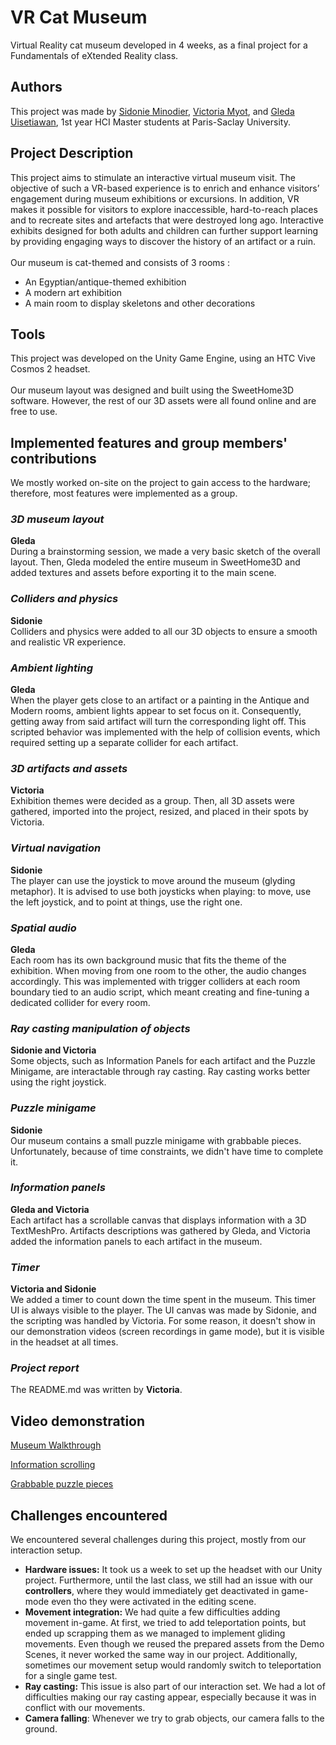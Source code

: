 
# VR Cat Museum

Virtual Reality cat museum developed in 4 weeks, as a final project for a Fundamentals of eXtended Reality class.
## Authors

This project was made by [Sidonie Minodier](https://github.com/shidowe), [Victoria Myot](https://github.com/vmfmyot), and [Gleda Uisetiawan](https://www.linkedin.com/in/gledaui/), 1st year HCI Master students at Paris-Saclay University.
## Project Description

This project aims to stimulate an interactive virtual museum visit. The objective of such a VR-based experience is to enrich and enhance visitors’ engagement during museum exhibitions or excursions. In addition, VR makes it
possible for visitors to explore inaccessible, hard-to-reach places and to recreate sites and artefacts
that were destroyed long ago. Interactive exhibits designed for both adults and children can further
support learning by providing engaging ways to discover the history of an artifact or a ruin.
\
\
Our museum is cat-themed and consists of 3 rooms :
- An Egyptian/antique-themed exhibition
- A modern art exhibition
- A main room to display skeletons and other decorations

## Tools

This project was developed on the Unity Game Engine, using an HTC Vive Cosmos 2 headset. \
\
Our museum layout was designed and built using the SweetHome3D software. However, the rest of our 3D assets were all found online and are free to use.


## Implemented features and group members' contributions

We mostly worked on-site on the project to gain access to the hardware; therefore, most features were implemented as a group.

### _3D museum layout_
**Gleda**\
During a brainstorming session, we made a very basic sketch of the overall layout. Then, Gleda modeled the entire museum in SweetHome3D and added textures and assets before exporting it to the main scene.

### _Colliders and physics_
**Sidonie**\
Colliders and physics were added to all our 3D objects to ensure a smooth and realistic VR experience.

### _Ambient lighting_
**Gleda**\
When the player gets close to an artifact or a painting in the Antique and Modern rooms, ambient lights appear to set focus on it. Consequently, getting away from said artifact will turn the corresponding light off. This scripted behavior was implemented with the help of collision events, which required setting up a separate collider for each artifact.

### _3D artifacts and assets_
**Victoria**\
Exhibition themes were decided as a group. Then, all 3D assets were gathered, imported into the project, resized, and placed in their spots by Victoria.

### _Virtual navigation_
**Sidonie**\
The player can use the joystick to move around the museum (glyding metaphor). It is advised to use both joysticks when playing: to move, use the left joystick, and to point at things, use the right one.

### _Spatial audio_
**Gleda**\
Each room has its own background music that fits the theme of the exhibition. When moving from one room to the other, the audio changes accordingly. This was implemented with trigger colliders at each room boundary tied to an audio script, which meant creating and fine-tuning a dedicated collider for every room.

### _Ray casting manipulation of objects_
**Sidonie and Victoria**\
Some objects, such as Information Panels for each artifact and the Puzzle Minigame, are interactable through ray casting. Ray casting works better using the right joystick.

### _Puzzle minigame_
**Sidonie**\
Our museum contains a small puzzle minigame with grabbable pieces. Unfortunately, because of time constraints, we didn't have time to complete it.

### _Information panels_
**Gleda and Victoria**\
Each artifact has a scrollable canvas that displays information with a 3D TextMeshPro. Artifacts descriptions was gathered by Gleda, and Victoria added the information panels to each artifact in the museum.

### _Timer_
**Victoria and Sidonie**\
We added a timer to count down the time spent in the museum. This timer UI is always visible to the player. The UI canvas was made by Sidonie, and the scripting was handled by Victoria. For some reason, it doesn't show in our demonstration videos (screen recordings in game mode), but it is visible in the headset at all times.


### _Project report_
The README.md was written by **Victoria**.

## Video demonstration

[Museum Walkthrough](DemoVideos/Walkthrough.mp4)

[Information scrolling](DemoVideos/PanelScroll.mp4)

[Grabbable puzzle pieces](DemoVideos/PuzzleGrab.mp4)


##  Challenges encountered
We encountered several challenges during this project, mostly from our interaction setup.
- **Hardware issues:** It took us a week to set up the headset with our Unity project. Furthermore, until the last class, we still had an issue with our **controllers**, where they would immediately get deactivated in game-mode even tho they were activated in the editing scene.
- **Movement integration:** We had quite a few difficulties adding movement in-game. At first, we tried to add teleportation points, but ended up scrapping them as we managed to implement gliding movements. Even though we reused the prepared assets from the Demo Scenes, it never worked the same way in our project. Additionally, sometimes our movement setup would randomly switch to teleportation for a single game test.
- **Ray casting:** This issue is also part of our interaction set. We had a lot of difficulties making our ray casting appear, especially because it was in conflict with our movements.
- **Camera falling**: Whenever we try to grab objects, our camera falls to the ground.

